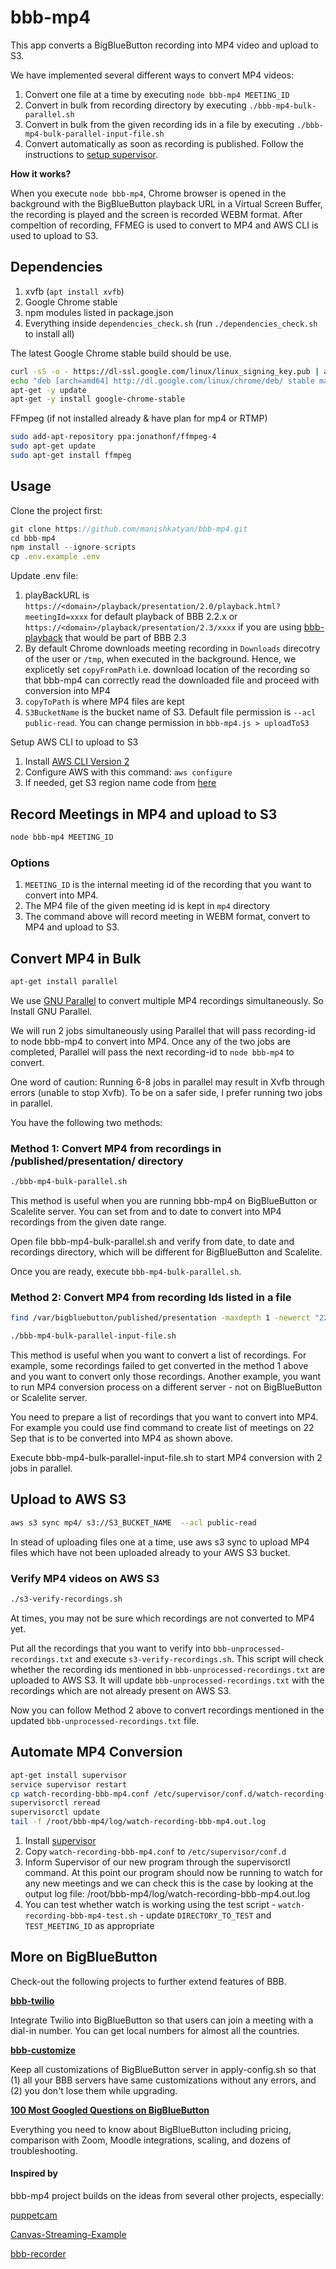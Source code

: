 # bbb-mp4

This app converts a BigBlueButton recording into MP4 video and upload to S3.

We have implemented several different ways to convert MP4 videos:
1. Convert one file at a time by executing `node bbb-mp4 MEETING_ID`
2. Convert in bulk from recording directory by executing `./bbb-mp4-bulk-parallel.sh`
3. Convert in bulk from the given recording ids in a file by executing `./bbb-mp4-bulk-parallel-input-file.sh`
4. Convert automatically as soon as recording is published. Follow the instructions to [setup supervisor](https://github.com/manishkatyan/bbb-mp4#automate-mp4-conversion).

**How it works?**

When you execute `node bbb-mp4`, Chrome browser is opened in the background with the BigBlueButton playback URL in a Virtual Screen Buffer, the recording is played and the screen is recorded WEBM format. After compeltion of recording, FFMEG is used to convert to MP4 and AWS CLI is used to upload to S3.

## Dependencies

1. xvfb (`apt install xvfb`)
2. Google Chrome stable
3. npm modules listed in package.json
4. Everything inside `dependencies_check.sh` (run `./dependencies_check.sh` to install all)

The latest Google Chrome stable build should be use.

```sh
curl -sS -o - https://dl-ssl.google.com/linux/linux_signing_key.pub | apt-key add
echo "deb [arch=amd64] http://dl.google.com/linux/chrome/deb/ stable main" > /etc/apt/sources.list.d/google-chrome.list
apt-get -y update
apt-get -y install google-chrome-stable
```

FFmpeg (if not installed already & have plan for mp4 or RTMP)
```sh
sudo add-apt-repository ppa:jonathonf/ffmpeg-4
sudo apt-get update
sudo apt-get install ffmpeg
```

## Usage

Clone the project first:

```javascript
git clone https://github.com/manishkatyan/bbb-mp4.git
cd bbb-mp4
npm install --ignore-scripts
cp .env.example .env
```

Update .env file:
1) playBackURL is `https://<domain>/playback/presentation/2.0/playback.html?meetingId=xxxx` for default playback of BBB 2.2.x or `https://<domain>/playback/presentation/2.3/xxxx` if you are using [bbb-playback](https://github.com/bigbluebutton/bbb-playback) that would be part of BBB 2.3
2) By default Chrome downloads meeting recording in `Downloads` direcotry of the user or `/tmp`, when executed in the background. Hence, we explicetly set `copyFromPath` i.e. download location of the recording so that bbb-mp4 can correctly read the downloaded file and proceed with conversion into MP4   
3) `copyToPath` is where MP4 files are kept
4) `S3BucketName` is the bucket name of S3. Default file permission is `--acl public-read`. You can change permission in `bbb-mp4.js > uploadToS3`

Setup AWS CLI to upload to S3
1) Install [AWS CLI Version 2](https://docs.aws.amazon.com/cli/latest/userguide/cli-chap-install.html)
2) Configure AWS with this command: `aws configure`
3) If needed, get S3 region name code from [here](https://docs.aws.amazon.com/general/latest/gr/rande.html#s3_region)

## Record Meetings in MP4 and upload to S3

```sh
node bbb-mp4 MEETING_ID
```

### Options

1) `MEETING_ID` is the internal meeting id of the recording that you want to convert into MP4. 
2) The MP4 file of the given meeting id is kept in `mp4` directory
3) The command above will record meeting in WEBM format, convert to MP4 and upload to S3. 

## Convert MP4 in Bulk

```sh
apt-get install parallel
```

We use [GNU Parallel](https://www.gnu.org/software/parallel/) to convert multiple MP4 recordings simultaneously. So Install GNU Parallel.  

We will run 2 jobs simultaneously using Parallel that will pass recording-id to node bbb-mp4 to convert into MP4. Once any of the two jobs are completed, Parallel will pass the next recording-id to `node bbb-mp4` to convert.

One word of caution: Running 6-8 jobs in parallel may result in Xvfb through errors (unable to stop Xvfb). To be on a safer side, I prefer running two jobs in parallel.  

You have the following two methods:

### Method 1: Convert MP4 from recordings in /published/presentation/ directory

```sh
./bbb-mp4-bulk-parallel.sh
```

This method is useful when you are running bbb-mp4 on BigBlueButton or Scalelite server. You can set from and to date to convert into MP4 recordings from the given date range.

Open file bbb-mp4-bulk-parallel.sh and verify from date, to date and recordings directory, which will be different for BigBlueButton and Scalelite. 

Once you are ready, execute `bbb-mp4-bulk-parallel.sh`.
 

### Method 2: Convert MP4 from recording Ids listed in a file 

```sh
find /var/bigbluebutton/published/presentation -maxdepth 1 -newerct "22 Sep 2020" ! -newerct "23 Sep 2020" -printf "%f\n" > bbb-unprocessed-recordings.txt

./bbb-mp4-bulk-parallel-input-file.sh
```

This method is useful when you want to convert a list of recordings. For example, some recordings failed to get converted in the method 1 above and you want to convert only those recordings. Another example, you want to run MP4 conversion process on a different server - not on BigBlueButton or Scalelite server. 

You need to prepare a list of recordings that you want to convert into MP4. For example you could use find command to create list of meetings on 22 Sep that is to be converted into MP4 as shown above. 

Execute bbb-mp4-bulk-parallel-input-file.sh to start MP4 conversion with 2 jobs in parallel.

## Upload to AWS S3

```sh
aws s3 sync mp4/ s3://S3_BUCKET_NAME  --acl public-read
```

In stead of uploading files one at a time, use aws s3 sync to upload MP4 files which have not been uploaded already to your AWS S3 bucket. 

### Verify MP4 videos on AWS S3

```sh
./s3-verify-recordings.sh
```

At times, you may not be sure which recordings are not converted to MP4 yet. 

Put all the recordings that you want to verify into `bbb-unprocessed-recordings.txt` and execute `s3-verify-recordings.sh`. This script will check whether the recording ids mentioned in `bbb-unprocessed-recordings.txt` are uploaded to AWS S3. It will update `bbb-unprocessed-recordings.txt` with the recordings which are not already present on AWS S3.  

Now you can follow Method 2 above to convert recordings mentioned in the updated `bbb-unprocessed-recordings.txt` file. 

## Automate MP4 Conversion

```sh
apt-get install supervisor
service supervisor restart
cp watch-recording-bbb-mp4.conf /etc/supervisor/conf.d/watch-recording-bbb-mp4.conf
supervisorctl reread
supervisorctl update
tail -f /root/bbb-mp4/log/watch-recording-bbb-mp4.out.log
```

1) Install [supervisor](https://www.digitalocean.com/community/tutorials/how-to-install-and-manage-supervisor-on-ubuntu-and-debian-vps)
2) Copy `watch-recording-bbb-mp4.conf` to `/etc/supervisor/conf.d`
3) Inform Supervisor of our new program through the supervisorctl command. At this point our program should now be running to watch for any new meetings and we can check this is the case by looking at the output log file: /root/bbb-mp4/log/watch-recording-bbb-mp4.out.log
4) You can test whether watch is working using the test script - `watch-recording-bbb-mp4-test.sh` - update `DIRECTORY_TO_TEST` and `TEST_MEETING_ID` as appropriate


## More on BigBlueButton

Check-out the following projects to further extend features of BBB.

[**bbb-twilio**](https://github.com/manishkatyan/bbb-twilio)

Integrate Twilio into BigBlueButton so that users can join a meeting with a dial-in number. You can get local numbers for almost all the countries. 

[**bbb-customize**](https://github.com/manishkatyan/bbb-customize)

Keep all customizations of BigBlueButton server in apply-config.sh so that (1) all your BBB servers have same customizations without any errors, and (2) you don't lose them while upgrading.

[**100 Most Googled Questions on BigBlueButton**](https://higheredlab.com/bigbluebutton-guide/)

Everything you need to know about BigBlueButton including pricing, comparison with Zoom, Moodle integrations, scaling, and dozens of troubleshooting.

#### Inspired by

bbb-mp4 project builds on the ideas from several other projects, especially:

[puppetcam](https://github.com/muralikg/puppetcam)

[Canvas-Streaming-Example](https://github.com/fbsamples/Canvas-Streaming-Example)

[bbb-recorder](https://github.com/jibon57/bbb-recorder)
